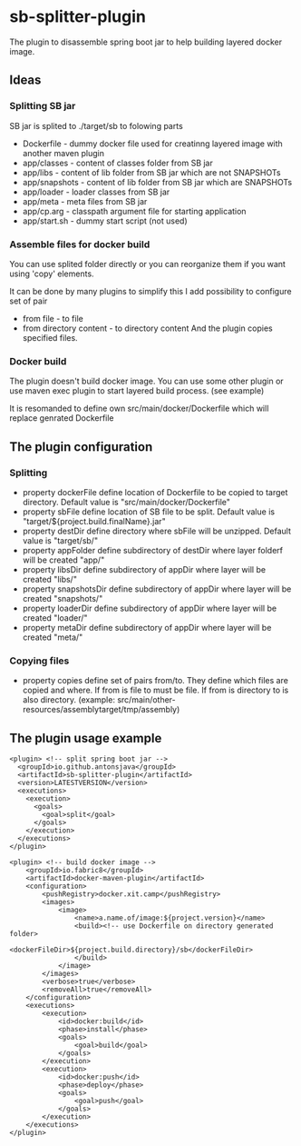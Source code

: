 
# sb-splitter-plugin

  The plugin to disassemble spring boot jar to help building layered docker image.

## Ideas

### Splitting SB jar
  
  SB jar is splited to ./target/sb to folowing parts
  - Dockerfile - dummy docker file used for creatinng layered image with another maven plugin
  - app/classes - content of classes folder from SB jar
  - app/libs - content of lib folder from SB jar which are not SNAPSHOTs
  - app/snapshots - content of lib folder from SB jar which are SNAPSHOTs
  - app/loader - loader classes from SB jar
  - app/meta - meta files from SB jar
  - app/cp.arg - classpath argument file for starting application
  - app/start.sh - dummy start script (not used)

### Assemble files for docker build

  You can use splited folder directly or you can reorganize them if you want using 'copy' elements. 

  It can be done by many plugins to simplify this I add possibility to configure set of pair 
   - from file - to file
   - from directory content - to directory content
  And the plugin copies specified files. 

### Docker build

  The plugin doesn't build docker image. You can use some other plugin or use maven exec plugin
  to start layered build process. (see example)

  It is resomanded to define own src/main/docker/Dockerfile which will replace genrated Dockerfile


## The plugin configuration

### Splitting

  - property dockerFile define location of Dockerfile to be copied to target directory. Default value is "src/main/docker/Dockerfile" 
  - property sbFile define location of SB file to be split. Default value is "target/${project.build.finalName}.jar" 
  - property destDir define directory where sbFile will be unzipped. Default value is "target/sb/" 
  - property appFolder define subdirectory of destDir where layer folderf will be created "app/" 
  - property libsDir define subdirectory of appDir where layer will be created "libs/" 
  - property snapshotsDir define subdirectory of appDir where layer will be created "snapshots/" 
  - property loaderDir define subdirectory of appDir where layer will be created "loader/" 
  - property metaDir define subdirectory of appDir where layer will be created "meta/" 
    
### Copying files
    
  - property copies define set of pairs from/to. They define which files are copied and where. If from is file to must be file. If from is directory to is also directory. 
    (example: <copies><copy><from>src/main/other-resources/assembly</from><to>target/tmp/assembly</to></copy></copies>)

## The plugin usage example

    <plugin> <!-- split spring boot jar -->
      <groupId>io.github.antonsjava</groupId>
      <artifactId>sb-splitter-plugin</artifactId>
      <version>LATESTVERSION</version>
      <executions>
        <execution>
          <goals>
            <goal>split</goal>
          </goals>
        </execution>
      </executions>
    </plugin>

    <plugin> <!-- build docker image -->
		<groupId>io.fabric8</groupId>
		<artifactId>docker-maven-plugin</artifactId>
		<configuration>
			<pushRegistry>docker.xit.camp</pushRegistry>
			<images>
				<image>
					<name>a.name.of/image:${project.version}</name>
					<build><!-- use Dockerfile on directory generated folder>
						<dockerFileDir>${project.build.directory}/sb</dockerFileDir>
					</build>
				</image>
			</images>
			<verbose>true</verbose>
			<removeAll>true</removeAll>
		</configuration>
		<executions>
			<execution>
				<id>docker:build</id>
				<phase>install</phase>
				<goals>
					<goal>build</goal>
				</goals>
			</execution>
			<execution>
				<id>docker:push</id>
				<phase>deploy</phase>
				<goals>
					<goal>push</goal>
				</goals>
			</execution>
		</executions>
	</plugin>
```

